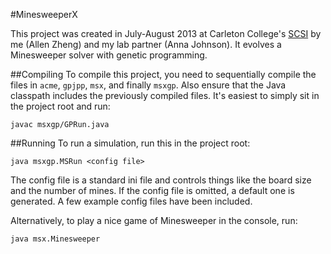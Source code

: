 #MinesweeperX

This project was created in July-August 2013 at Carleton College's
[SCSI](http://apps.carleton.edu/summer/scsi/) by me (Allen Zheng) and my lab
partner (Anna Johnson). It evolves a Minesweeper solver with genetic
programming.

##Compiling
To compile this project, you need to sequentially compile the files in `acme`,
`gpjpp`, `msx`, and finally `msxgp`. Also ensure that the Java classpath
includes the previously compiled files. It's easiest to simply sit in the
project root and run:

```
javac msxgp/GPRun.java
```

##Running
To run a simulation, run this in the project root:
```
java msxgp.MSRun <config file>
```

The config file is a standard ini file and controls things like the board size
and the number of mines. If the config file is omitted, a default one is
generated. A few example config files have been included.

Alternatively, to play a nice game of Minesweeper in the console, run:
```
java msx.Minesweeper
```
